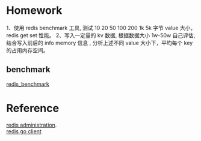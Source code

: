 # Homework
1、使用 redis benchmark 工具, 测试 10 20 50 100 200 1k 5k 字节 value 大小，redis get set 性能。 
2、写入一定量的 kv 数据, 根据数据大小 1w-50w 自己评估, 结合写入前后的 info memory 信息  , 分析上述不同 value 大小下，平均每个 key 的占用内存空间。

## benchmark
[redis_benchmark](./benchmark_value_size.md)

# Reference
[redis administration](https://redis.io/documentation#administration).   
[redis go client](https://github.com/go-redis/redis)
